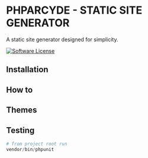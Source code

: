 # PHPARCYDE - STATIC SITE GENERATOR

A static site generator designed for simplicity.

[![Software License](https://img.shields.io/badge/license-MIT-brightgreen.svg?style=flat-square)](LICENSE.md)

## Installation

## How to

## Themes

## Testing

```php
# from project root run
vendor/bin/phpunit
```

<!--phparcyde
{
    template: '',
    templateGroup: '',
}
-->